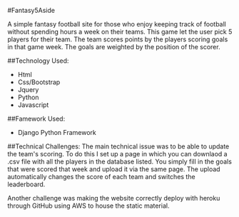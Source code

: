 #Fantasy5Aside

A simple fantasy football site for those who enjoy keeping track of football without spending hours a week on their teams. This game let the user pick 5 players for their team. The team scores points by the players scoring goals in that game week. The goals are weighted by the position of the scorer.

##Technology Used:
* Html
* Css/Bootstrap
* Jquery
* Python
* Javascript

##Famework Used:
* Django Python Framework

##Technical Challenges:
The main technical issue was to be able to update the team's scoring. To do this I set up a page in which you can downlaod a .csv file with all the players in the database listed. You simply fill in the goals that were scored that week and upload it via the same page. The upload automatically changes the score of each team and switches the leaderboard.

Another challenge was making the website correctly deploy with heroku through GitHub using AWS to house the static material.
